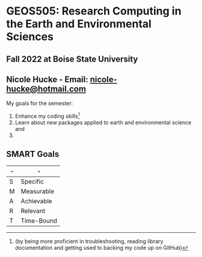 # GEOS505: Research Computing in the Earth and Environmental Sciences 

## Fall 2022 at Boise State University

## Nicole Hucke - Email: [nicole-hucke@hotmail.com](mailto:nicole-hucke@hotmail.com)

My goals for the semester: 
1. Enhance my coding skills[^1] 
   [^1]: (by being more proficient in troubleshooting, reading library documentation and getting used to backing my code up on GitHub) 
3. Learn about new packages applied to earth and environmental science and 
4. 

## SMART Goals

| - | - |
| ----------- | ----------- |
| S | Specific |
| M | Measurable |
| A | Achievable | 
| R | Relevant |
| T | Time-Bound |


